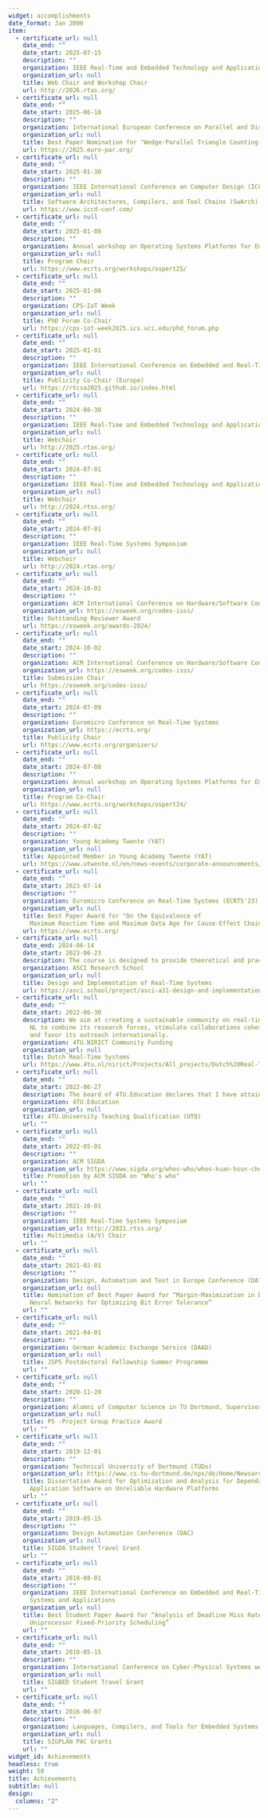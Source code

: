 ```yaml
---
widget: accomplishments
date_format: Jan 2006
item:
  - certificate_url: null
    date_end: ""
    date_start: 2025-07-15
    description: ""
    organization: IEEE Real-Time and Embedded Technology and Applications Symposium (RTAS)
    organization_url: null
    title: Web Chair and Workshop Chair
    url: http://2026.rtas.org/
  - certificate_url: null
    date_end: ""
    date_start: 2025-06-18
    description: ""
    organization: International European Conference on Parallel and Distributed Computing (Euro-Par)
    organization_url: null
    title: Best Paper Nomination for "Wedge-Parallel Triangle Counting for GPUs"
    url: https://2025.euro-par.org/
  - certificate_url: null
    date_end: ""
    date_start: 2025-01-30
    description: ""
    organization: IEEE International Conference on Computer Design (ICCD)
    organization_url: null
    title: Software Architectures, Compilers, and Tool Chains (SwArch) Track Chair
    url: https://www.iccd-conf.com/
  - certificate_url: null
    date_end: ""
    date_start: 2025-01-08
    description: ""
    organization: Annual workshop on Operating Systems Platforms for Embedded Real-Time applications (OSPERT)
    organization_url: null
    title: Program Chair
    url: https://www.ecrts.org/workshops/ospert25/
  - certificate_url: null
    date_end: ""
    date_start: 2025-01-08
    description: ""
    organization: CPS-IoT Week
    organization_url: null
    title: PhD Forum Co-Chair
    url: https://cps-iot-week2025.ics.uci.edu/phd_forum.php
  - certificate_url: null
    date_end: ""
    date_start: 2025-01-01
    description: ""
    organization: IEEE International Conference on Embedded and Real-Time Computing Systems and Applications
    organization_url: null
    title: Publicity Co-Chair (Europe)
    url: https://rtcsa2025.github.io/index.html
  - certificate_url: null
    date_end: ""
    date_start: 2024-08-30
    description: ""
    organization: IEEE Real-Time and Embedded Technology and Applications Symposium (RTAS)
    organization_url: null
    title: Webchair
    url: http://2025.rtas.org/
  - certificate_url: null
    date_end: ""
    date_start: 2024-07-01
    description: ""
    organization: IEEE Real-Time and Embedded Technology and Applications Symposium (RTAS)
    organization_url: null
    title: Webchair
    url: http://2024.rtss.org/
  - certificate_url: null
    date_end: ""
    date_start: 2024-07-01
    description: ""
    organization: IEEE Real-Time Systems Symposium
    organization_url: null
    title: Webchair
    url: http://2024.rtas.org/    
  - certificate_url: null
    date_end: ""
    date_start: 2024-10-02
    description: ""
    organization: ACM International Conference on Hardware/Software Codesign and System Synthesis (CODES+ISSS)
    organization_url: https://esweek.org/codes-isss/
    title: Outstanding Reviewer Award
    url: https://esweek.org/awards-2024/
  - certificate_url: null
    date_end: ""
    date_start: 2024-10-02
    description: ""
    organization: ACM International Conference on Hardware/Software Codesign and System Synthesis (CODES+ISSS)
    organization_url: https://esweek.org/codes-isss/
    title: Submission Chair
    url: https://esweek.org/codes-isss/
  - certificate_url: null
    date_end: ""
    date_start: 2024-07-09
    description: ""
    organization: Euromicro Conference on Real-Time Systems
    organization_url: https://ecrts.org/
    title: Publicity Chair
    url: https://www.ecrts.org/organizers/
  - certificate_url: null
    date_end: ""
    date_start: 2024-07-08
    description: ""
    organization: Annual workshop on Operating Systems Platforms for Embedded Real-Time applications (OSPERT)
    organization_url: null
    title: Program Co-Chair
    url: https://www.ecrts.org/workshops/ospert24/
  - certificate_url: null
    date_end: ""
    date_start: 2024-07-02
    description: ""
    organization: Young Academy Twente (YAT)
    organization_url: null
    title: Appointed Member in Young Academy Twente (YAT)
    url: https://www.utwente.nl/en/news-events/corporate-announcements/2024/6/1591907/young-academy-twente-appoints-eleven-new-members-for-2025
  - certificate_url: null
    date_end: ""
    date_start: 2023-07-14
    description: ""
    organization: Euromicro Conference on Real-Time Systems (ECRTS'23)
    organization_url: null
    title: Best Paper Award for "On the Equivalence of
      Maximum Reaction Time and Maximum Data Age for Cause-Effect Chains"
    url: https://www.ecrts.org/
  - certificate_url: null
    date_end: 2024-06-14
    date_start: 2023-06-23
    description: The course is designed to provide theoretical and practical insights using a combination of lectures and hand-on labs in which attendees will learn to develop a real-time application on top of a widespread real-time operating system. Throughout the lectures and labs, the students will learn the relation between applications’ timing properties and the underlying system software components. Within the labs, the students will be guided to program a wearable device, e.g., smartwatch, and implement alternative scheduling strategies as well as low-level primitives, resulting in different timing behaviors.
    organization: ASCI Research School
    organization_url: null
    title: Design and Implementation of Real-Time Systems
    url: https://asci.school/project/asci-a31-design-and-implementation-of-real-time-systems-course/
  - certificate_url: null
    date_end: ""
    date_start: 2022-06-30
    description: We aim at creating a sustainable community on real-time systems in
      NL to combine its research forces, stimulate collaborations cohesively,
      and favor its outreach internationally.
    organization: 4TU.NIRICT Community Funding
    organization_url: null
    title: Dutch Real-Time Systems
    url: https://www.4tu.nl/nirict/Projects/All_projects/Dutch%20Real-Time%20Systems%20Community/
  - certificate_url: null
    date_end: ""
    date_start: 2022-06-27
    description: The board of 4TU.Education declares that I have attained the required level for the pedagogical competencies of the University Teaching Qualification.
    organization: 4TU.Education
    organization_url: null
    title: 4TU.University Teaching Qualification (UTQ)
    url: ""    
  - certificate_url: null
    date_end: ""
    date_start: 2022-05-01
    description: ""
    organization: ACM SIGDA
    organization_url: https://www.sigda.org/whos-who/whos-kuan-hsun-chen/
    title: Promotion by ACM SIGDA on "Who's who"
    url: ""
  - certificate_url: null
    date_end: ""
    date_start: 2021-10-01
    description: ""
    organization: IEEE Real-Time Systems Symposium
    organization_url: http://2021.rtss.org/
    title: Multimedia (A/V) Chair
    url: ""
  - certificate_url: null
    date_end: ""
    date_start: 2021-02-01
    description: ""
    organization: Design, Automation and Test in Europe Conference (DATE)
    organization_url: null
    title: Nomination of Best Paper Award for “Margin-Maximization in Binarized
      Neural Networks for Optimizing Bit Error Tolerance”
    url: ""
  - certificate_url: null
    date_end: ""
    date_start: 2021-04-01
    description: ""
    organization: German Academic Exchange Service (DAAD)
    organization_url: null
    title: JSPS Postdoctoral Fellowship Summer Programme
    url: ""
  - certificate_url: null
    date_end: ""
    date_start: 2020-11-20
    description: ""
    organization: Alumni of Computer Science in TU Dortmund, Supervisor
    organization_url: null
    title: P5 -Project Group Practice Award
    url: ""
  - certificate_url: null
    date_end: ""
    date_start: 2019-12-01
    description: ""
    organization: Technical University of Dortmund (TUDo)
    organization_url: https://www.cs.tu-dortmund.de/nps/de/Home/Newsarchiv/2019/index.html
    title: Dissertation Award for Optimization and Analysis for Dependable
      Application Software on Unreliable Hardware Platforms
    url: ""
  - certificate_url: null
    date_end: ""
    date_start: 2019-05-15
    description: ""
    organization: Design Automation Conference (DAC)
    organization_url: null
    title: SIGDA Student Travel Grant
    url: ""
  - certificate_url: null
    date_end: ""
    date_start: 2018-08-01
    description: ""
    organization: IEEE International Conference on Embedded and Real-Time Computing
      Systems and Applications
    organization_url: null
    title: Best Student Paper Award for “Analysis of Deadline Miss Rates for
      Uniprocessor Fixed-Priority Scheduling”
    url: ""
  - certificate_url: null
    date_end: ""
    date_start: 2018-05-15
    description: ""
    organization: International Conference on Cyber-Physical Systems week (CPSWEEK)
    organization_url: null
    title: SIGBED Student Travel Grant
    url: ""
  - certificate_url: null
    date_end: ""
    date_start: 2016-06-07
    description: ""
    organization: Languages, Compilers, and Tools for Embedded Systems (LCTES)
    organization_url: null
    title: SIGPLAN PAC Grants
    url: ""
widget_id: Achievements
headless: true
weight: 50
title: Achievements
subtitle: null
design:
  columns: "2"
---
```


